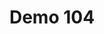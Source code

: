 ---
layout: launcher
title: "Demo 104"
permalink: /launcher/demo104/
demo: "https://ion-book.github.io/demo104/"
repo: "https://github.com/ion-book/demo104"
---